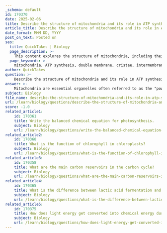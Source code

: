 ```yaml
---
_schema: default
id: 170370
date: 2025-02-06
title: Describe the structure of mitochondria and its role in ATP synthesis.
article_title: Describe the structure of mitochondria and its role in ATP synthesis.
date_format: MMM DD, YYYY
post_on_text: Posted on
seo:
  title: QuickTakes | Biology
  page_description: >-
    This content explores the structure of mitochondria, including their double membrane and cristae, and their crucial role in ATP synthesis through cellular respiration, highlighting processes like the Krebs cycle and electron transport chain.
  page_keywords: >-
    mitochondria, ATP synthesis, double membrane, cristae, intermembrane space, mitochondrial matrix, cellular respiration, Krebs cycle, electron transport chain, oxidative phosphorylation, chemiosmosis, energy production
author: QuickTakes
question: >-
    Describe the structure of mitochondria and its role in ATP synthesis.
answer: >-
    Mitochondria are essential organelles often referred to as the "powerhouses of the cell" due to their critical role in energy production through the process of cellular respiration. Their structure is uniquely adapted to facilitate this function.\n\n### Structure of Mitochondria\n\n1. **Double Membrane**: Mitochondria have a double membrane structure consisting of an outer membrane and an inner membrane. The outer membrane is smooth and permeable to small molecules and ions, while the inner membrane is highly folded into structures known as cristae. These folds significantly increase the surface area available for biochemical reactions.\n\n2. **Intermembrane Space**: The space between the outer and inner membranes is called the intermembrane space. This area plays a crucial role in the electron transport chain, where protons are pumped to create a proton gradient.\n\n3. **Mitochondrial Matrix**: The inner membrane encloses a fluid-filled space known as the mitochondrial matrix. This matrix contains enzymes for the Krebs cycle, mitochondrial DNA, ribosomes, and various substrates necessary for energy production.\n\n### Role in ATP Synthesis\n\nMitochondria are primarily responsible for synthesizing adenosine triphosphate (ATP) through a series of metabolic pathways:\n\n1. **Glycolysis**: Although glycolysis occurs in the cytoplasm, it is the first step in cellular respiration. Glucose is broken down into pyruvate, yielding a small amount of ATP and producing NADH, which carries electrons to the mitochondria.\n\n2. **Krebs Cycle (Citric Acid Cycle)**: This cycle occurs in the mitochondrial matrix. Pyruvate is converted into acetyl-CoA, which enters the Krebs cycle. During this process, carbon dioxide is released, and energy is transferred to electron carriers, specifically NADH and FADH₂.\n\n3. **Electron Transport Chain (ETC)**: The NADH and FADH₂ produced in the Krebs cycle are utilized in the electron transport chain, located in the inner mitochondrial membrane. Here, electrons are transferred through a series of protein complexes, leading to the pumping of protons into the intermembrane space, creating a proton gradient.\n\n4. **Oxidative Phosphorylation**: The energy stored in the proton gradient is used to synthesize ATP as protons flow back into the mitochondrial matrix through ATP synthase, a process known as chemiosmosis. This mechanism is highly efficient, producing approximately 36 to 38 ATP molecules per glucose molecule during aerobic respiration.\n\n### Summary\n\nIn summary, the structure of mitochondria, with their double membrane and extensive surface area provided by cristae, is intricately designed to optimize ATP synthesis. Through the processes of the Krebs cycle and the electron transport chain, mitochondria convert the chemical energy stored in glucose into ATP, which is essential for various cellular functions and overall energy metabolism in eukaryotic cells.
subject: Biology
file_name: describe-the-structure-of-mitochondria-and-its-role-in-atp-synthesis.md
url: /learn/biology/questions/describe-the-structure-of-mitochondria-and-its-role-in-atp-synthesis
score: -1.0
related_article1:
    id: 170361
    title: Write the balanced chemical equation for photosynthesis.
    subject: Biology
    url: /learn/biology/questions/write-the-balanced-chemical-equation-for-photosynthesis
related_article2:
    id: 170368
    title: What is the function of chlorophyll in chloroplasts?
    subject: Biology
    url: /learn/biology/questions/what-is-the-function-of-chlorophyll-in-chloroplasts
related_article3:
    id: 170358
    title: What are the main carbon reservoirs in the carbon cycle?
    subject: Biology
    url: /learn/biology/questions/what-are-the-main-carbon-reservoirs-in-the-carbon-cycle
related_article4:
    id: 170365
    title: What is the difference between lactic acid fermentation and alcohol fermentation?
    subject: Biology
    url: /learn/biology/questions/what-is-the-difference-between-lactic-acid-fermentation-and-alcohol-fermentation
related_article5:
    id: 170375
    title: How does light energy get converted into chemical energy during photosynthesis?
    subject: Biology
    url: /learn/biology/questions/how-does-light-energy-get-converted-into-chemical-energy-during-photosynthesis
---
```


&nbsp;